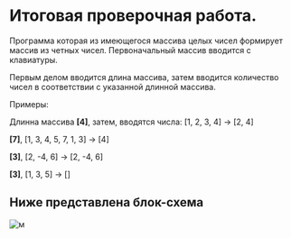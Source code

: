 # Итоговая проверочная работа.

Программа которая из имеющегося массива целых чисел формирует массив из четных чисел.
Первоначальный массив вводится с клавиатуры.

Первым делом вводится длина массива, затем вводится количество чисел в соответствии с указанной длинной массива.

Примеры:

Длинна массива __[4]__, затем,  вводятся числа:  [1, 2, 3, 4] -> [2, 4]

__[7]__, [1, 3, 4, 5, 7, 1, 3] -> [4]

__[3]__, [2, -4, 6] -> [2, -4, 6]

__[3]__, [1, 3, 5] -> []

## Ниже представлена блок-схема
![м](https://ru-static.z-dn.net/files/d8e/59e87b1c539abe5f9f946de7b799eab2.png "Блок-схема")
